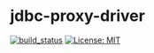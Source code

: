 # jdbc-proxy-driver

[![build_status](https://github.com/awslabs/aws-advanced-jdbc-wrapper/actions/workflows/main.yml/badge.svg)](https://github.com/awslabs/aws-advanced-jdbc-wrapper/actions/workflows/main.yml)
[![License: MIT](https://img.shields.io/badge/license-MIT-c30014.svg)](LICENSE)
